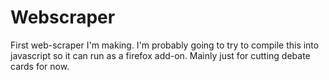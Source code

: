 # Webscraper

First web-scraper I'm making. I'm probably going to try to compile this into javascript so it can run as a firefox add-on. Mainly just for cutting debate cards for now.